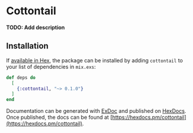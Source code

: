 # Cottontail

**TODO: Add description**

## Installation

If [available in Hex](https://hex.pm/docs/publish), the package can be installed
by adding `cottontail` to your list of dependencies in `mix.exs`:

```elixir
def deps do
  [
    {:cottontail, "~> 0.1.0"}
  ]
end
```

Documentation can be generated with [ExDoc](https://github.com/elixir-lang/ex_doc)
and published on [HexDocs](https://hexdocs.pm). Once published, the docs can
be found at [https://hexdocs.pm/cottontail](https://hexdocs.pm/cottontail).

